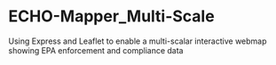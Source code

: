 # ECHO-Mapper_Multi-Scale
 Using Express and Leaflet to enable a multi-scalar interactive webmap showing EPA enforcement and compliance data 
